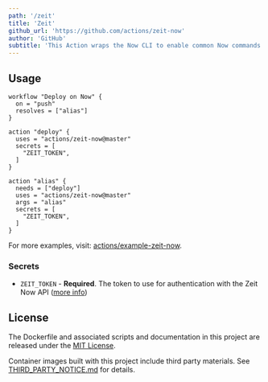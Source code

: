 ```yaml
---
path: '/zeit'
title: 'Zeit'
github_url: 'https://github.com/actions/zeit-now'
author: 'GitHub'
subtitle: 'This Action wraps the Now CLI to enable common Now commands.'
---
```


## Usage

```workflow
workflow "Deploy on Now" {
  on = "push"
  resolves = ["alias"]
}

action "deploy" {
  uses = "actions/zeit-now@master"
  secrets = [
    "ZEIT_TOKEN",
  ]
}

action "alias" {
  needs = ["deploy"]
  uses = "actions/zeit-now@master"
  args = "alias"
  secrets = [
    "ZEIT_TOKEN",
  ]
}
```

For more examples, visit: [actions/example-zeit-now](https://github.com/actions/example-zeit-now).

### Secrets

* `ZEIT_TOKEN` - **Required**. The token to use for authentication with the Zeit Now API ([more info](https://zeit.co/blog/introducing-api-tokens-management))

## License

The Dockerfile and associated scripts and documentation in this project are released under the [MIT License](LICENSE).

Container images built with this project include third party materials. See [THIRD_PARTY_NOTICE.md](THIRD_PARTY_NOTICE.md) for details.
